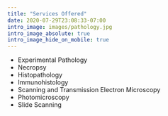 ```yaml
---
title: "Services Offered"
date: 2020-07-29T23:08:33-07:00
intro_image: images/pathology.jpg
intro_image_absolute: true
intro_image_hide_on_mobile: true
---
```


-  Experimental Pathology
-  Necropsy
-  Histopathology
-  Immunohistology
-  Scanning and Transmission Electron Microscopy
-  Photomicroscopy
-  Slide Scanning
